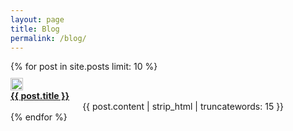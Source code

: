 ```yaml
---
layout: page
title: Blog
permalink: /blog/
---
```


<div class="container"> 
  {% for post in site.posts limit: 10 %}
  <div class="value-props row" style="margin-top: 10px;">
    <div class="five columns value-prop"><a href="{{post.url}}"><img src="{{post.image}}" style="width:100%;"></a></div>
    <div class="seven columns value-prop"><strong><a href="{{ post.url }}">{{ post.title }}</a></strong><br />{{ post.content | strip_html | truncatewords: 15 }} </div>
  </div>
  {% endfor %}
</div>

